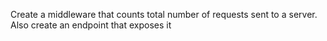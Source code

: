 Create a middleware that counts total number of requests sent to a server. Also create an endpoint that exposes it